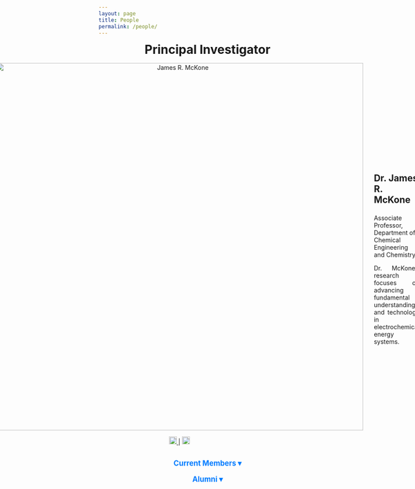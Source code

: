 ```yaml
---
layout: page
title: People
permalink: /people/
---
```

<style>
  .toggle-content {
    display: none;
    margin-top: 10px;
  }

  .toggle-button {
    cursor: pointer;
    color: #007BFF;
    font-size: 1.2em;
    font-weight: bold;
  }

  .toggle-button:hover {
    text-decoration: underline;
  }
</style>

<script>
  function toggleSection(id) {
    var content = document.getElementById(id);
    if (content.style.display === "none" || content.style.display === "") {
      content.style.display = "block";
    } else {
      content.style.display = "none";
    }
  }
</script>
<div style="text-align: center;">
  <p><strong style="font-size: 2em;">Principal Investigator</strong></p>
</div>

<div style="display: flex; align-items: center; justify-content: center; text-align: left;">
  <div style="margin-right: 25px; text-align: center;">
    <img src="https://raw.githubusercontent.com/Advay2803/advay2803.github.io/master/assets/img/James.jpg" alt="James R. McKone" style="width: 850px; height: auto;">
    <p>
      <a href="https://linkedin.com/in/pi_linkedin">
        <img src="https://upload.wikimedia.org/wikipedia/commons/0/01/LinkedIn_Logo.svg" alt="LinkedIn" style="width: 18px; height: 18px;">
      </a> |
      <a href="https://scholar.google.com/citations?user=pi_scholar_id">
        <img src="https://upload.wikimedia.org/wikipedia/commons/c/c7/Google_Scholar_logo.svg" alt="Google Scholar" style="width: 18px; height: 18px;">
      </a>
    </p>
  </div>
  <div>
    <p style="font-size: 1.5em;"><strong>Dr. James R. McKone</strong></p>
    <p>Associate Professor, Department of Chemical Engineering and Chemistry</p>
    <p style="text-align: justify;">Dr. McKone’s research focuses on advancing fundamental understanding and technology in electrochemical energy systems.</p>
  </div>
</div>

<!-- Current Members Section -->
<div style="text-align: center;">
  <p class="toggle-button" onclick="toggleSection('current-members')">Current Members &#9662;</p>
</div>
<div id="current-members" class="toggle-content">

  <!-- Current Post-Doctoral Researchers -->
  <div style="text-align: center;">
    <p class="toggle-button" onclick="toggleSection('current-postdoc')">Post-Doctoral Researchers &#9662;</p>
  </div>
  <div id="current-postdoc" class="toggle-content">
    <div style="display: flex; align-items: center; justify-content: center;">
      <div style="margin-right: 25px; text-align: center;">
        <img src="https://raw.githubusercontent.com/Advay2803/advay2803.github.io/master/assets/img/Payman.jpeg" alt="Payman Sharifi Abdar" style="width: 850px; height: auto;">
        <p>
          <a href="https://www.linkedin.com/in/payman-sharifi-64435b54/">
            <img src="https://upload.wikimedia.org/wikipedia/commons/0/01/LinkedIn_Logo.svg" alt="LinkedIn" style="width: 50px; height: 50px;">
          </a> |
          <a href="https://scholar.google.com/citations?user=1mKkBC4AAAAJ&hl=en&oi=ao">
            <img src="https://upload.wikimedia.org/wikipedia/commons/c/c7/Google_Scholar_logo.svg" alt="Google Scholar" style="width: 25px; height: 25px;">
          </a>
        </p>
      </div>
       <div>
        <p style="font-size: 1.5em;"><strong>Dr. Payman Sharifi Abdar</strong></p>
        <p style="margin-bottom: 0.3em;"><em>PhD in Chemical Engineering, Ohio University, USA</em></p>
        <p style="margin-top: 0.3em; margin-bottom: 0.3em;"><em>MS in Environmental Engineering, Stuttgart University, Germany</em></p>
        <p style="margin-top: 0.3em; margin-bottom: 0.3em;"><em>BS in Chemical Engineering, Sharif University of Technology, Iran</em></p>
        <p style="text-align: justify;">Payman is working on a DOE-funded project, "From Molecules to Materials: Understanding Hydrogen Activation and Transfer in Metal Oxides". He is specifically studying tungsten oxides as mediators for coupling water electrolysis with hydrogenation reactions. In addition, he is investigating the mechanism of hydrogen transport in metal oxides using optical microscopy.</p>
      </div>
    </div>
  </div>

<!-- Current Graduate Researchers -->
<div style="text-align: center;">
  <p class="toggle-button" onclick="toggleSection('current-grad')">Graduate Researchers &#9662;</p>
</div>
<div id="current-grad" class="toggle-content">
  <div style="display: flex; align-items: center; justify-content: center; margin-bottom: 25px;">
    <div style="margin-right: 25px; text-align: center;">
      <img src="https://raw.githubusercontent.com/Advay2803/advay2803.github.io/master/assets/img/Becca.jpg" alt="Rebecca Segel" style="width: 200px; height: auto;">
      <p>
        <a href="https://linkedin.com/in/pi_linkedin">
          <img src="https://upload.wikimedia.org/wikipedia/commons/0/01/LinkedIn_Logo.svg" alt="LinkedIn" style="width: 18px; height: 18px;">
        </a> |
        <a href="https://scholar.google.com/citations?user=pi_scholar_id">
          <img src="https://upload.wikimedia.org/wikipedia/commons/c/c7/Google_Scholar_logo.svg" alt="Google Scholar" style="width: 18px; height: 18px;">
        </a>
      </p>
    </div>
    <div>
      <p style="font-size: 1.5em;"><strong>Rebecca Segel</strong></p>
      <p>BS in Chemical Engineering, Case Western Reserve University</p>
      <p style="text-align: justify;">Rebecca’s research focuses on electrochemical systems and sustainable energy technologies.</p>
    </div>
  </div>

  <div style="display: flex; align-items: center; justify-content: center;">
    <div style="margin-right: 25px; text-align: center;">
      <img src="https://raw.githubusercontent.com/Advay2803/advay2803.github.io/master/assets/img/Rob.jpg" alt="Robert Haku" style="width: 200px; height: auto;">
      <p>
        <a href="https://linkedin.com/in/pi_linkedin">
          <img src="https://upload.wikimedia.org/wikipedia/commons/0/01/LinkedIn_Logo.svg" alt="LinkedIn" style="width: 18px; height: 18px;">
        </a> |
        <a href="https://scholar.google.com/citations?user=pi_scholar_id">
          <img src="https://upload.wikimedia.org/wikipedia/commons/c/c7/Google_Scholar_logo.svg" alt="Google Scholar" style="width: 18px; height: 18px;">
        </a>
      </p>
    </div>
    <div>
      <p style="font-size: 1.5em;"><strong>Robert Haku</strong></p>
      <p>BS in Chemical Engineering, Case Western Reserve University</p>
      <p style="text-align: justify;">Rob's research focuses on electrochemical systems and sustainable energy technologies.</p>
    </div>
  </div>
</div>



  <!-- Current Undergraduate Researchers -->
  <div style="text-align: center;">
    <p class="toggle-button" onclick="toggleSection('current-undergrad')">Undergraduate Researchers &#9662;</p>
  </div>
  <div id="current-undergrad" class="toggle-content">
    <div style="display: flex; align-items: center; justify-content: center;">
      <div style="margin-right: 25px; text-align: center;">
        <img src="https://raw.githubusercontent.com/Advay2803/advay2803.github.io/master/assets/img/sample.jpg" alt="Undergrad Student" style="width: 850px; height: auto;">
      </div>
      <div>
        <p style="font-size: 1.5em;"><strong>Student Name</strong></p>
        <p>BS in Chemical Engineering, University Name</p>
        <p style="text-align: justify;">Research interests in electrochemical energy systems and clean energy technology.</p>
      </div>
    </div>
  </div>
</div>

<!-- Alumni Section -->
<div style="text-align: center;">
  <p class="toggle-button" onclick="toggleSection('alumni')">Alumni &#9662;</p>
</div>
<div id="alumni" class="toggle-content">

  <!-- Alumni Post-Doctoral Researchers -->
  <div style="text-align: center;">
    <p class="toggle-button" onclick="toggleSection('alumni-postdoc')">Post-Doctoral Researchers &#9662;</p>
  </div>
  <div id="alumni-postdoc" class="toggle-content">
    <div style="display: flex; align-items: center; justify-content: center;">
      <div style="margin-right: 25px; text-align: center;">
        <img src="https://raw.githubusercontent.com/Advay2803/advay2803.github.io/master/assets/img/sample.jpg" alt="Alumni Postdoc" style="width: 850px; height: auto;">
      </div>
      <div>
        <p style="font-size: 1.5em;"><strong>Dr. Alumni Name</strong></p>
        <p>PhD, University Name</p>
        <p style="text-align: justify;">Worked on electrochemical energy systems and clean energy technology.</p>
      </div>
    </div>
  </div>

  <!-- Alumni Graduate Researchers -->
  <div style="text-align: center;">
    <p class="toggle-button" onclick="toggleSection('alumni-grad')">Graduate Researchers &#9662;</p>
  </div>
  <div id="alumni-grad" class="toggle-content">
    <div style="display: flex; align-items: center; justify-content: center;">
      <div style="margin-right: 25px; text-align: center;">
        <img src="https://raw.githubusercontent.com/Advay2803/advay2803.github.io/master/assets/img/sample.jpg" alt="Alumni Graduate" style="width: 850px; height: auto;">
      </div>
      <div>
        <p style="font-size: 1.5em;"><strong>Alumni Name</strong></p>
        <p>BS in Chemical Engineering, University Name</p>
        <p style="text-align: justify;">Focused on electrochemical energy systems and clean energy technology.</p>
      </div>
    </div>
  </div>

  <!-- Alumni Undergraduate Researchers -->
  <div style="text-align: center;">
    <p class="toggle-button" onclick="toggleSection('alumni-undergrad')">Undergraduate Researchers &#9662;</p>
  </div>
  <div id="alumni-undergrad" class="toggle-content">
    <div style="display: flex; align-items: center; justify-content: center;">
      <div style="margin-right: 25px; text-align: center;">
        <img src="https://raw.githubusercontent.com/Advay2803/advay2803.github.io/master/assets/img/sample.jpg" alt="Alumni Undergraduate" style="width: 850px; height: auto;">
      </div>
      <div>
        <p style="font-size: 1.5em;"><strong>Alumni Name</strong></p>
        <p>BS in Chemical Engineering, University Name</p>
        <p style="text-align: justify;">Focused on electrochemical energy systems and clean energy technology.</p>
      </div>
    </div>
  </div>

</div>
